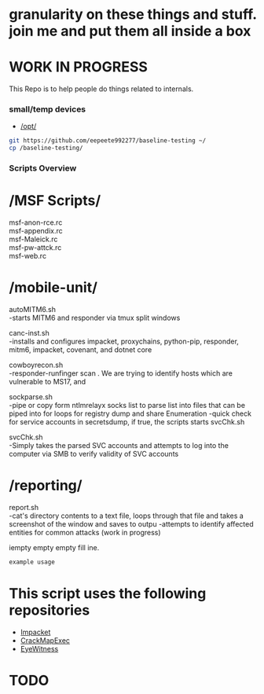 granularity on these things and stuff. join me and put them all inside a box
======
WORK IN PROGRESS 
======

This Repo is to help people do things related to internals.

### small/temp devices
- [/opt/](http://www.pathname.com/fhs/pub/fhs-2.3.html#OPTADDONAPPLICATIONSOFTWAREPACKAGES)
```bash
git https://github.com/eepeete992277/baseline-testing ~/
cp /baseline-testing/
```

### Scripts Overview ###  
/MSF Scripts/
======
msf-anon-rce.rc  
msf-appendix.rc  
msf-Maleick.rc  
msf-pw-attck.rc  
msf-web.rc  


/mobile-unit/
======
autoMITM6.sh  
-starts MITM6 and responder via tmux split windows  

canc-inst.sh  
-installs and configures impacket, proxychains, python-pip, responder, mitm6, impacket, covenant, and dotnet core

cowboyrecon.sh  
-responder-runfinger scan . We are trying to identify hosts which are vulnerable to MS17, and

sockparse.sh  
-pipe or copy form ntlmrelayx socks list to parse list into files that can be piped into for loops for registry dump and share Enumeration
-quick check for service accounts in secretsdump, if true, the scripts starts svcChk.sh

svcChk.sh  
-Simply takes the parsed SVC accounts and attempts to log into the computer via SMB to verify validity of SVC accounts
  
/reporting/
======
report.sh  
-cat's directory contents to a text file, loops through that file and takes a screenshot of the window and saves to outpu
-attempts to identify affected entities for common attacks (work in progress)


iempty empty empty fill ine.
```bash
example usage
```

# This script uses the following repositories
- [Impacket](https://github.com/https://github.com/SecureAuthCorp/impacket)
- [CrackMapExec](https://github.com/byt3bl33d3r/CrackMapExec)
- [EyeWitness](https://github.com/FortyNorthSecurity/EyeWitness)

# TODO







